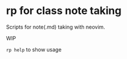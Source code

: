 # rp for class note taking

Scripts for note(.md) taking with neovim.

WIP

`rp help` to show usage

